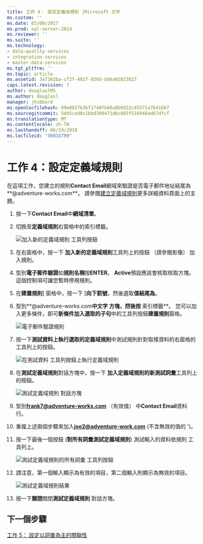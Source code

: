 ```yaml
---
title: 工作 4： 設定定義域規則 |Microsoft 文件
ms.custom: ''
ms.date: 03/09/2017
ms.prod: sql-server-2014
ms.reviewer: ''
ms.suite: ''
ms.technology:
- data-quality-services
- integration-services
- master-data-services
ms.tgt_pltfrm: ''
ms.topic: article
ms.assetid: 3a7162ba-cf2f-481f-830d-bb6a02823827
caps.latest.revision: 7
author: douglaslMS
ms.author: douglasl
manager: jhubbard
ms.openlocfilehash: 89e0027b3bf1748fb68a8b6922c45572a7b41bb7
ms.sourcegitcommit: 5dd5cad0c1bbd308471d6c885f516948ad67dfcf
ms.translationtype: MT
ms.contentlocale: zh-TW
ms.lasthandoff: 06/19/2018
ms.locfileid: "36033799"
---
```

# <a name="task-4-setting-domain-rules"></a>工作 4：設定定義域規則
  在這項工作，您建立的規則**Contact Email**網域來驗證是否電子郵件地址結尾為**@adventure-works.com**。 請參閱[建立定義域規則](http://msdn.microsoft.com/library/hh510397.aspx)更多詳細資料頁面上的主題。  
  
1.  按一下**Contact Email**中**網域清單**。  
  
2.  切換至**定義域規則**右窗格中的索引標籤。  
  
     ![加入新的定義域規則 工具列按鈕](../../2014/tutorials/media/et-settingdomainrules-01.jpg "加入新的定義域規則 工具列按鈕")  
  
3.  在右窗格中，按一下 **加入新的定義域規則**工具列上的按鈕 （請參閱影像） 加入規則。  
  
4.  型別**電子郵件驗證**如**規則名稱**按**ENTER**。 **Active**預設應該會核取核取方塊。 這個控制項可讓您暫時停用規則。  
  
5.  在**建置規則**] 窗格中，按一下 [**向下箭號**，然後選取**值結尾為**。  
  
6.  型別**@adventure-works.com**中文字 方塊，然後按** 索引標籤**。 您可以加入更多條件，即可**新條件加入選取的子句**中的工具列按鈕**建置規則**窗格。  
  
     ![電子郵件驗證規則](../../2014/tutorials/media/et-settingdomainrules-02.jpg "電子郵件驗證規則")  
  
7.  按一下**測試資料上執行選取的定義域規則**中測試規則針對取樣資料的右窗格的工具列上的按鈕。  
  
     ![在測試資料 工具列按鈕上執行定義域規則](../../2014/tutorials/media/et-settingdomainrules-03.jpg "上測試資料 工具列按鈕執行定義域規則")  
  
8.  在**測試定義域規則**對話方塊中，按一下 **加入定義域規則的新測試詞彙**工具列上的按鈕。  
  
     ![測試定義域規則 對話方塊](../../2014/tutorials/media/et-settingdomainrules-04.jpg "測試定義域規則 對話方塊")  
  
9. 型別**frank7@adventure-works.com** （有效值） 中**Contact Email**資料行。  
  
10. 重複上述兩個步驟來加入**joe2@adventure-work.com** (不含無效的值的 ')。  
  
11. 按一下最後一個按鈕 (**對所有詞彙測試定義域規則**) 測試輸入的資料依規則 工具列上。  
  
     ![測試定義域規則的所有詞彙 工具列按鈕](../../2014/tutorials/media/et-settingdomainrules-05.jpg "測試定義域規則的所有詞彙 工具列按鈕")  
  
12. 請注意，第一個輸入顯示為有效的項目，第二個輸入則顯示為無效的項目。  
  
     ![測試定義域規則結果](../../2014/tutorials/media/et-settingdomainrules-06.jpg "測試定義域規則結果")  
  
13. 按一下**關閉**關閉**測試定義域規則** 對話方塊。  
  
## <a name="next-step"></a>下一個步驟  
 [工作 5： 設定以詞彙為主的關聯性](../../2014/tutorials/task-5-setting-term-based-relationships.md)  
  
  
